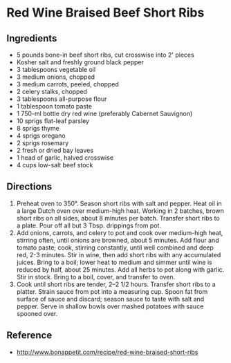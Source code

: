 # Red Wine Braised Beef Short Ribs
## Ingredients
* 5 pounds bone-in beef short ribs, cut crosswise into 2' pieces
* Kosher salt and freshly ground black pepper
* 3 tablespoons vegetable oil
* 3 medium onions, chopped
* 3 medium carrots, peeled, chopped
* 2 celery stalks, chopped
* 3 tablespoons all-purpose flour
* 1 tablespoon tomato paste
* 1 750-ml bottle dry red wine (preferably Cabernet Sauvignon)
* 10 sprigs flat-leaf parsley
* 8 sprigs thyme
* 4 sprigs oregano
* 2 sprigs rosemary
* 2 fresh or dried bay leaves
* 1 head of garlic, halved crosswise
* 4 cups low-salt beef stock

## Directions
1. Preheat oven to 350°. Season short ribs with salt and pepper. Heat oil in a large Dutch oven over medium-high heat. Working in 2 batches, brown short ribs on all sides, about 8 minutes per batch. Transfer short ribs to a plate. Pour off all but 3 Tbsp. drippings from pot.
2. Add onions, carrots, and celery to pot and cook over medium-high heat, stirring often, until onions are browned, about 5 minutes. Add flour and tomato paste; cook, stirring constantly, until well combined and deep red, 2-3 minutes. Stir in wine, then add short ribs with any accumulated juices. Bring to a boil; lower heat to medium and simmer until wine is reduced by half, about 25 minutes. Add all herbs to pot along with garlic. Stir in stock. Bring to a boil, cover, and transfer to oven.
3. Cook until short ribs are tender, 2–2 1/2 hours. Transfer short ribs to a platter. Strain sauce from pot into a measuring cup. Spoon fat from surface of sauce and discard; season sauce to taste with salt and pepper. Serve in shallow bowls over mashed potatoes with sauce spooned over.

## Reference
* http://www.bonappetit.com/recipe/red-wine-braised-short-ribs

